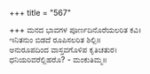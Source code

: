 +++
title = "567"

+++
ಮನದ ಭಾವಗಳ ಪೂರ್ಣದಿನೊರೆಯಲರಿತ ಕವಿ।  
ಇನಿತನುಂ ಬಿಡದೆ ರೂಪಿಸಲರಿತ ಶಿಲ್ಪಿ॥  
ಅನುರೂಪದಿಂದ ವಾಸ್ತವಗೊಳಿಪ ಕೃತಿಚತುರ।  
ಧನಿಯರಿವರೆಲ್ಲಿಹರೊ? - ಮಂಕುತಿಮ್ಮ॥  

